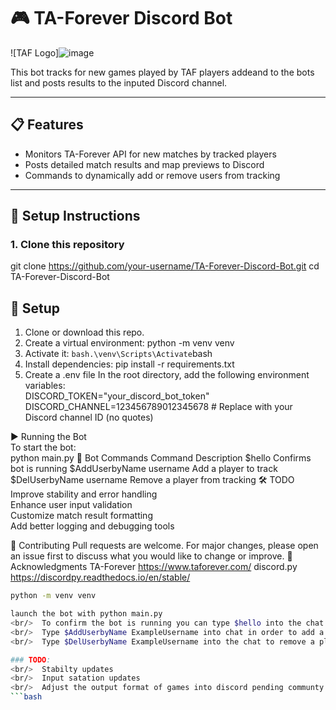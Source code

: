 # 🎮 TA-Forever Discord Bot
![TAF Logo]![image](https://github.com/user-attachments/assets/b6c512fd-9fa3-4297-860a-f11f74189c31)

This bot tracks for new games played by TAF players addeand to the bots list and posts results to the inputed Discord channel.

---

## 📋 Features

- Monitors TA-Forever API for new matches by tracked players
- Posts detailed match results and map previews to Discord
- Commands to dynamically add or remove users from tracking

---

## 🚀 Setup Instructions

### 1. Clone this repository


git clone https://github.com/your-username/TA-Forever-Discord-Bot.git
cd TA-Forever-Discord-Bot
## 🔧 Setup

1. Clone or download this repo.
2. Create a virtual environment: python -m venv venv
3. Activate it: ```bash.\venv\Scripts\Activate```bash
4. Install dependencies: pip install -r requirements.txt
5.  Create a .env file
In the root directory, add the following environment variables:
     <br/>DISCORD_TOKEN="your_discord_bot_token"
     <br/>DISCORD_CHANNEL=123456789012345678  # Replace with your Discord channel ID (no quotes)

▶️ Running the Bot
     <br/>To start the bot:
     <br/>python main.py
     💬 Bot Commands
     Command	Description
     $hello	Confirms bot is running
     $AddUserbyName username	Add a player to track
     $DelUserbyName username	Remove a player from tracking
     🛠️ TODO
      Improve stability and error handling
          <br/>Enhance user input validation
          <br/>Customize match result formatting
          <br/>Add better logging and debugging tools

🤝 Contributing
Pull requests are welcome. For major changes, please open an issue first to discuss what you would like to change or improve.
🙏 Acknowledgments
TA-Forever https://www.taforever.com/
discord.py https://discordpy.readthedocs.io/en/stable/
   ```bash
   python -m venv venv

launch the bot with python main.py
<br/>  To confirm the bot is running you can type $hello into the chat and the bot should reply with Hello!
<br/>  Type $AddUserbyName ExampleUsername into chat in order to add a uuser to track
<br/>  Type $DelUserbyName ExampleUsername into the chat to remove a player from tracking

### TODO:
<br/>  Stabilty updates
<br/>  Input satation updates
<br/>  Adjust the output format of games into discord pending communty input
```bash
